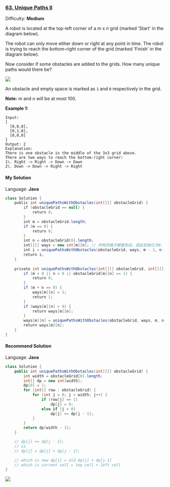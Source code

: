### [63\. Unique Paths II](https://leetcode.com/problems/unique-paths-ii/)

Difficulty: **Medium**


A robot is located at the top-left corner of a _m_ x _n_ grid (marked 'Start' in the diagram below).

The robot can only move either down or right at any point in time. The robot is trying to reach the bottom-right corner of the grid (marked 'Finish' in the diagram below).

Now consider if some obstacles are added to the grids. How many unique paths would there be?

![](https://assets.leetcode.com/uploads/2018/10/22/robot_maze.png)

An obstacle and empty space is marked as `1` and `0` respectively in the grid.

**Note:** _m_ and _n_ will be at most 100.

**Example 1:**

```
Input:
[
  [0,0,0],
  [0,1,0],
  [0,0,0]
]
Output: 2
Explanation:
There is one obstacle in the middle of the 3x3 grid above.
There are two ways to reach the bottom-right corner:
1\. Right -> Right -> Down -> Down
2\. Down -> Down -> Right -> Right
```


#### My Solution

Language: **Java**

```java
class Solution {
    public int uniquePathsWithObstacles(int[][] obstacleGrid) {
        if (obstacleGrid == null) {
            return 0;
        }
        int m = obstacleGrid.length;
        if (m == 0) {
            return 0;
        }
        int n = obstacleGrid[0].length;
        int[][] ways = new int[m][n]; // 所有的格子都能到达，因此初始化为0，表示没有计算过。该数组用于保存到达该坐标的路径个数，防止重复计算
        int i = uniquePathsWithObstacles(obstacleGrid, ways, m - 1, n - 1);
        return i;
    }
​
    private int uniquePathsWithObstacles(int[][] obstacleGrid, int[][] ways, int m, int n) {
        if (m < 0 || n < 0 || obstacleGrid[m][n] == 1) {
            return 0;
        }
        if (m + n == 0) {
            ways[m][n] = 1;
            return 1;
        }
        if (ways[m][n] > 0) {
            return ways[m][n];
        }
        ways[m][n] = uniquePathsWithObstacles(obstacleGrid, ways, m, n - 1) + uniquePathsWithObstacles(obstacleGrid, ways, m - 1, n);
        return ways[m][n];
    }
}
```

#### Recommend Solution

Language: **Java**

```java
class Solution {
    public int uniquePathsWithObstacles(int[][] obstacleGrid) {
        int width = obstacleGrid[0].length;
        int[] dp = new int[width];
        dp[0] = 1;
        for (int[] row : obstacleGrid) {
            for (int j = 0; j < width; j++) {
                if (row[j] == 1)
                    dp[j] = 0;
                else if (j > 0)
                    dp[j] += dp[j - 1];
            }
        }
        return dp[width - 1];
    }

    // dp[j] += dp[j - 1];
    // is
    // dp[j] = dp[j] + dp[j - 1];

    // which is new dp[j] = old dp[j] + dp[j-1]
    // which is current cell = top cell + left cell
}
```
![](https://image-hosting-1251780645.cos.ap-beijing.myqcloud.com/20190717000607.png)